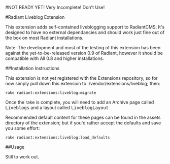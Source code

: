 #NOT READY YET! Very Incomplete! Don't Use!


#Radiant Liveblog Extension

This extension adds self-contained liveblogging support to RadiantCMS. It's
designed to have no external dependancies and should work just fine out of the
box on most Radiant installations.

Note: The development and most of the testing of this extension has been against
the yet-to-be-released version 0.9 of Radiant, however it should be compatible with
All 0.8 and higher installations.

##Installation Instructions

This extension is not yet registered with the Extensions repository, so for now simply
pull down this extension to ./vendor/extensions/liveblog; then:

<code>rake radiant:extensions:liveblog:migrate</code>

Once the rake is complete, you will need to add an Archive page called <tt>Liveblogs</tt>
and a layout called <tt>LiveblogLayout</tt> 

Recommended default content for these pages can be found in the assets directory of the 
extension; but if you'd rather accept the defaults and save you some effort:

<code>rake radiant:extensions:liveblog:load_defaults</code>

##Usage

Still to work out.